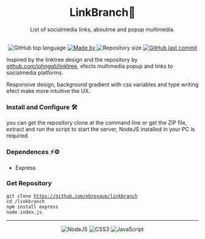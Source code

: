 
<div align="center"><h1>LinkBranch🌳</h1></div>

<div align="center"><span>List of socialmedia links, aboutme and popup multimedia.</span></div></br>

<p align="center">
  
  <img alt="GitHub top language" src="https://img.shields.io/github/languages/top/ebreyaue/linkbranch?color=0042ce&labelColor=000000">
  
  <a href="https://www.linkedin.com/in/emmanueldbreyaue/">
    <img alt="Made by" src="https://img.shields.io/static/v1?label=made%20by&message=Emmanuel%20D.Breyaue&color=0043ce&labelColor=000000">
  </a>
  
  <img alt="Repository size" src="https://img.shields.io/github/repo-size/ebreyaue/linkbranch?color=0042ce&labelColor=000000">
  
  <a href="https://github.com/ebreyaue/linkbranch/commits/master">
    <img alt="GitHub last commit" src="https://img.shields.io/github/last-commit/ebreyaue/linkbranch?color=0042ce&labelColor=000000">
  </a>
</p>

<span>
Inspired by the linktree design and the repository by <a href="https://github.com/johnggli/linktree" target="_blank">github.com/johnggli/linktree</a>, efects multimedia popup and links to socialmedia platforms. 

Responsive design, background gradient with css variables and type writing efect make more intuitive the UX.
</span>

<h3>Install and Configure 🛠️ </h3>

<span>you can get the repository clone at the command line or get the ZIP file, extract and run the script to start the server, NodeJS installed in your PC is required.

</span>
<h3>Dependences ⚡⚙️</h3>
<ul>
<li>Express</li>
</ul>

<h3>Get Repository</h3>

<code>git clone https://github.com/ebreyaue/linkbranch</code></br>
<code>cd /linkbranch </code></br>
<code>npm install express </code></br>
<code>node index.js </code></br>
<hr>
<div align="center">

![NodeJS](https://img.shields.io/badge/node.js-6DA55F?style=for-the-badge&logo=node.js&logoColor=white)
![CSS3](https://img.shields.io/badge/css3-%231572B6.svg?style=for-the-badge&logo=css3&logoColor=white)
![JavaScript](https://img.shields.io/badge/javascript-%23323330.svg?style=for-the-badge&logo=javascript&logoColor=%23F7DF1E)</div>
